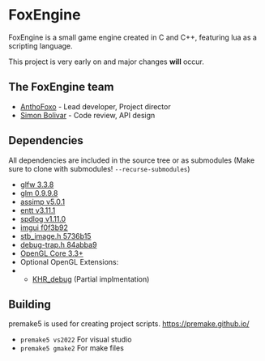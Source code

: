 # FoxEngine

FoxEngine is a small game engine created in C and C++, featuring lua as a scripting language.

This project is very early on and major changes **will** occur.

## The FoxEngine team
* [AnthoFoxo](https://anthofoxo.xyz) - Lead developer, Project director
* [Simon Bolivar](https://github.com/SNSTRUTHERS) - Code review, API design

## Dependencies
All dependencies are included in the source tree or as submodules (Make sure to clone with submodules! `--recurse-submodules`)
* [glfw 3.3.8](https://github.com/glfw/glfw/tree/3.3.8)
* [glm 0.9.9.8](https://github.com/g-truc/glm/tree/0.9.9.8)
* [assimp v5.0.1](https://github.com/assimp/assimp/tree/v5.0.1)
* [entt v3.11.1](https://github.com/skypjack/entt/tree/v3.11.1)
* [spdlog v1.11.0](https://github.com/gabime/spdlog/tree/v1.11.0)
* [imgui f0f3b92](https://github.com/ocornut/imgui/blob/f0f3b927e0a36ccf06c7a6d29e586f49365f50d7)
* [stb_image.h 5736b15](https://github.com/nothings/stb/blob/5736b15f7ea0ffb08dd38af21067c314d6a3aae9/stb_image.h)
* [debug-trap.h 84abba9](https://github.com/nemequ/portable-snippets/blob/84abba93ff3d52c87e08ba81de1cc6615a42b72e/debug-trap/debug-trap.h)
* [OpenGL Core 3.3+](https://gen.glad.sh/#generator=c&api=gl%3D3.3&profile=gl%3Dcore%2Cgles1%3Dcommon&extensions=GL_KHR_debug)
* Optional OpenGL Extensions:
* * [KHR_debug](https://registry.khronos.org/OpenGL/extensions/KHR/KHR_debug.txt)
(Partial implmentation)

## Building

premake5 is used for creating project scripts.
https://premake.github.io/

* `premake5 vs2022` For visual studio
* `premake5 gmake2` For make files